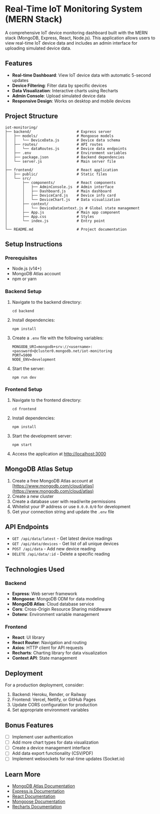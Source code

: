 # Real-Time IoT Monitoring System (MERN Stack)

A comprehensive IoT device monitoring dashboard built with the MERN stack (MongoDB, Express, React, Node.js). This application allows users to view real-time IoT device data and includes an admin interface for uploading simulated device data.

## Features

- **Real-time Dashboard**: View IoT device data with automatic 5-second updates
- **Device Filtering**: Filter data by specific devices
- **Data Visualization**: Interactive charts using Recharts
- **Admin Console**: Upload simulated device data
- **Responsive Design**: Works on desktop and mobile devices

## Project Structure

```
iot-monitoring/
├── backend/                     # Express server
│   ├── models/                  # Mongoose models
│   │   └── DeviceData.js        # Device data schema
│   ├── routes/                  # API routes
│   │   └── dataRoutes.js        # Device data endpoints
│   ├── .env                     # Environment variables
│   ├── package.json             # Backend dependencies
│   └── server.js                # Main server file
│
├── frontend/                    # React application
│   ├── public/                  # Static files
│   └── src/
│       ├── components/          # React components
│       │   ├── AdminConsole.js  # Admin interface
│       │   ├── Dashboard.js     # Main dashboard
│       │   ├── DeviceCard.js    # Device info card
│       │   └── DeviceChart.js   # Data visualization
│       ├── context/
│       │   └── DeviceDataContext.js # Global state management
│       ├── App.js               # Main app component
│       ├── App.css              # Styles
│       └── index.js             # Entry point
│
└── README.md                    # Project documentation
```

## Setup Instructions

### Prerequisites

- Node.js (v14+)
- MongoDB Atlas account
- npm or yarn

### Backend Setup

1. Navigate to the backend directory:
   ```
   cd backend
   ```

2. Install dependencies:
   ```
   npm install
   ```

3. Create a `.env` file with the following variables:
   ```
   MONGODB_URI=mongodb+srv://<username>:<password>@cluster0.mongodb.net/iot-monitoring
   PORT=5000
   NODE_ENV=development
   ```

4. Start the server:
   ```
   npm run dev
   ```

### Frontend Setup

1. Navigate to the frontend directory:
   ```
   cd frontend
   ```

2. Install dependencies:
   ```
   npm install
   ```

3. Start the development server:
   ```
   npm start
   ```

4. Access the application at [http://localhost:3000](http://localhost:3000)

## MongoDB Atlas Setup

1. Create a free MongoDB Atlas account at [https://www.mongodb.com/cloud/atlas](https://www.mongodb.com/cloud/atlas)
2. Create a new cluster
3. Create a database user with read/write permissions
4. Whitelist your IP address or use `0.0.0.0/0` for development
5. Get your connection string and update the `.env` file

## API Endpoints

- `GET /api/data/latest` - Get latest device readings
- `GET /api/data/devices` - Get list of all unique devices
- `POST /api/data` - Add new device reading
- `DELETE /api/data/:id` - Delete a specific reading

## Technologies Used

### Backend
- **Express**: Web server framework
- **Mongoose**: MongoDB ODM for data modeling
- **MongoDB Atlas**: Cloud database service
- **Cors**: Cross-Origin Resource Sharing middleware
- **Dotenv**: Environment variable management

### Frontend
- **React**: UI library
- **React Router**: Navigation and routing
- **Axios**: HTTP client for API requests
- **Recharts**: Charting library for data visualization
- **Context API**: State management

## Deployment

For a production deployment, consider:

1. Backend: Heroku, Render, or Railway
2. Frontend: Vercel, Netlify, or GitHub Pages
3. Update CORS configuration for production
4. Set appropriate environment variables

## Bonus Features

- [ ] Implement user authentication
- [ ] Add more chart types for data visualization
- [ ] Create a device management interface
- [ ] Add data export functionality (CSV/PDF)
- [ ] Implement websockets for real-time updates (Socket.io)

## Learn More

- [MongoDB Atlas Documentation](https://docs.atlas.mongodb.com/)
- [Express.js Documentation](https://expressjs.com/)
- [React Documentation](https://reactjs.org/)
- [Mongoose Documentation](https://mongoosejs.com/docs/guide.html)
- [Recharts Documentation](https://recharts.org/en-US/)
